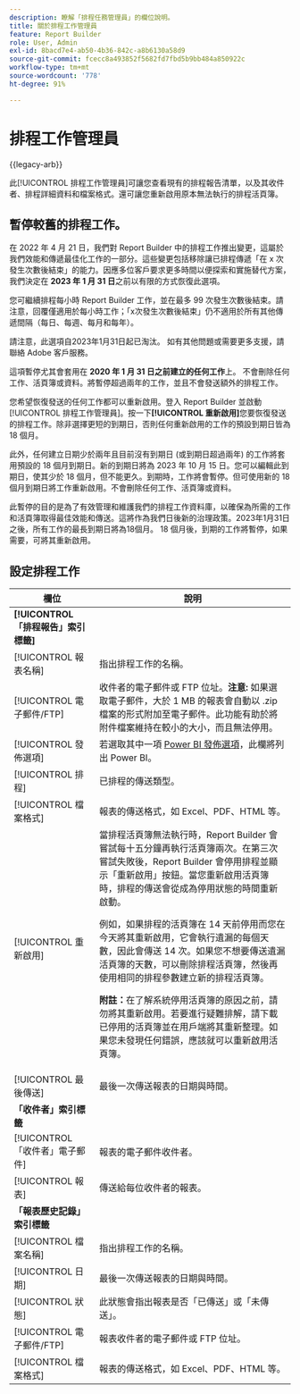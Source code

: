 ```yaml
---
description: 瞭解「排程任務管理員」的欄位說明。
title: 關於排程工作管理員
feature: Report Builder
role: User, Admin
exl-id: 8bacd7e4-ab50-4b36-842c-a8b6130a58d9
source-git-commit: fcecc8a493852f5682fd7fbd5b9bb484a850922c
workflow-type: tm+mt
source-wordcount: '778'
ht-degree: 91%

---
```


# 排程工作管理員

{{legacy-arb}}

此[!UICONTROL 排程工作管理員]可讓您查看現有的排程報告清單，以及其收件者、排程詳細資料和檔案格式。還可讓您重新啟用原本無法執行的排程活頁簿。

## 暫停較舊的排程工作。

在 2022 年 4 月 21 日，我們對 Report Builder 中的排程工作推出變更，這屬於我們效能和傳遞最佳化工作的一部分。這些變更包括移除讓已排程傳遞「在 x 次發生次數後結束」的能力。因應多位客戶要求更多時間以便探索和實施替代方案，我們決定在 **2023 年 1 月 31 日**&#x200B;之前以有限的方式恢復此選項。

您可繼續排程每小時 Report Builder 工作，並在最多 99 次發生次數後結束。請注意，回覆僅適用於每小時工作；「x次發生次數後結束」仍不適用於所有其他傳遞間隔（每日、每週、每月和每年）。

請注意，此選項自2023年1月31日起已淘汰。
如有其他問題或需要更多支援，請聯絡 Adobe 客戶服務。

這項暫停尤其會套用在 **2020 年 1 月 31 日之前建立的任何工作**&#x200B;上。 不會刪除任何工作、活頁簿或資料。將暫停超過兩年的工作，並且不會發送額外的排程工作。

您希望恢復發送的任何工作都可以重新啟用。登入 Report Builder 並啟動[!UICONTROL 排程工作管理員]。按一下&#x200B;**[!UICONTROL 重新啟用]**&#x200B;您要恢復發送的排程工作。除非選擇更短的到期日，否則任何重新啟用的工作的預設到期日皆為 18 個月。

此外，任何建立日期少於兩年且目前沒有到期日 (或到期日超過兩年) 的工作將套用預設的 18 個月到期日。新的到期日將為 2023 年 10 月 15 日。您可以編輯此到期日，使其少於 18 個月，但不能更久。到期時，工作將會暫停。但可使用新的 18 個月到期日將工作重新啟用。不會刪除任何工作、活頁簿或資料。

此暫停的目的是為了有效管理和維護我們的排程工作資料庫，以確保為所需的工作和活頁簿取得最佳效能和傳送。這將作為我們日後新的治理政策。2023年1月31日之後，所有工作的最長到期日將為18個月。 18 個月後，到期的工作將暫停，如果需要，可將其重新啟用。

## 設定排程工作

| 欄位 | 說明 |
| --- | --- |
| **[!UICONTROL 「排程報告」索引標籤]** | |
| [!UICONTROL 報表名稱] | 指出排程工作的名稱。 |
| [!UICONTROL 電子郵件/FTP] | 收件者的電子郵件或 FTP 位址。**注意:** 如果選取電子郵件，大於 1 MB 的報表會自動以 .zip 檔案的形式附加至電子郵件。此功能有助於將附件檔案維持在較小的大小，而且無法停用。 |
| [!UICONTROL 發佈選項] | 若選取其中一項 [Power BI 發佈選項](https://experienceleague.adobe.com/docs/analytics/analyze/legacy-report-builder/publish-powerbi/power-bi.html)，此欄將列出 Power BI。 |
| [!UICONTROL 排程] | 已排程的傳送類型。 |
| [!UICONTROL 檔案格式] | 報表的傳送格式，如 Excel、PDF、HTML 等。 |
| [!UICONTROL 重新啟用] | 當排程活頁簿無法執行時，Report Builder 會嘗試每十五分鐘再執行活頁簿兩次。在第三次嘗試失敗後，Report Builder 會停用排程並顯示「重新啟用」按鈕。當您重新啟用活頁簿時，排程的傳送會從成為停用狀態的時間重新啟動。<p>例如，如果排程的活頁簿在 14 天前停用而您在今天將其重新啟用，它會執行遺漏的每個天數，因此會傳送 14 次。如果您不想要傳送遺漏活頁簿的天數，可以刪除排程活頁簿，然後再使用相同的排程參數建立新的排程活頁簿。<p>**附註：**&#x200B;在了解系統停用活頁簿的原因之前，請勿將其重新啟用。若要進行疑難排解，請下載已停用的活頁簿並在用戶端將其重新整理。如果您未發現任何錯誤，應該就可以重新啟用活頁簿。 |
| [!UICONTROL 最後傳送] | 最後一次傳送報表的日期與時間。 |
| **「收件者」索引標籤** | |
| [!UICONTROL 「收件者」電子郵件] | 報表的電子郵件收件者。 |
| [!UICONTROL 報表] | 傳送給每位收件者的報表。 |
| **「報表歷史記錄」索引標籤** | |
| [!UICONTROL 檔案名稱] | 指出排程工作的名稱。 |
| [!UICONTROL 日期] | 最後一次傳送報表的日期與時間。 |
| [!UICONTROL 狀態] | 此狀態會指出報表是否「已傳送」或「未傳送」。 |
| [!UICONTROL 電子郵件/FTP] | 報表收件者的電子郵件或 FTP 位址。 |
| [!UICONTROL 檔案格式] | 報表的傳送格式，如 Excel、PDF、HTML 等。 |
